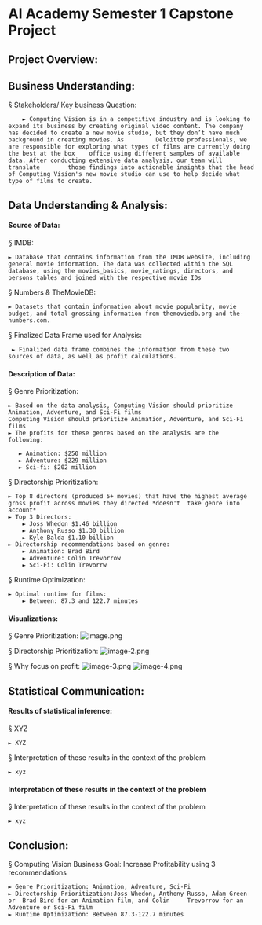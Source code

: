 # AI Academy Semester 1 Capstone Project

## Project Overview:

## Business Understanding: 

§ Stakeholders/ Key business Question: 

        ► Computing Vision is in a competitive industry and is looking to expand its business by creating original video content. The company has decided to create a new movie studio, but they don’t have much background in creating movies. As         Deloitte professionals, we are responsible for exploring what types of films are currently doing the best at the box    office using different samples of available data. After conducting extensive data analysis, our team will translate        those findings into actionable insights that the head of Computing Vision's new movie studio can use to help decide what type of films to create.

## Data Understanding & Analysis:


#### Source of Data:
§ IMDB:

    ► Database that contains information from the IMDB website, including general movie information. The data was collected within the SQL database, using the movies_basics, movie_ratings, directors, and persons tables and joined with the respective movie IDs

§ Numbers & TheMovieDB:

    ► Datasets that contain information about movie popularity, movie budget, and total grossing information from themoviedb.org and the-numbers.com.


§ Finalized Data Frame used for Analysis:

     ► Finalized data frame combines the information from these two sources of data, as well as profit calculations.

#### Description of Data:
§ Genre Prioritization: 

    ► Based on the data analysis, Computing Vision should prioritize Animation, Adventure, and Sci-Fi films
    Computing Vision should prioritize Animation, Adventure, and Sci-Fi films
    ► The profits for these genres based on the analysis are the following:
    
       ► Animation: $250 million
       ► Adventure: $229 million
       ► Sci-fi: $202 million

§ Directorship Prioritization:

    ► Top 8 directors (produced 5+ movies) that have the highest average gross profit across movies they directed *doesn't  take genre into account* 
    ► Top 3 Directors:
        ► Joss Whedon $1.46 billion
        ► Anthony Russo $1.30 billion
        ► Kyle Balda $1.10 billion
    ► Directorship recommendations based on genre: 
        ► Animation: Brad Bird
        ► Adventure: Colin Trevorrow
        ► Sci-Fi: Colin Trevorrw

§ Runtime Optimization:

    ► Optimal runtime for films: 
        ► Between: 87.3 and 122.7 minutes

#### Visualizations:
 
 § Genre Prioritization:
 ![image.png](attachment:image.png)
 
 
 § Directorship Prioritization:
 ![image-2.png](attachment:image-2.png)
 
 § Why focus on profit:
 ![image-3.png](attachment:image-3.png)
 ![image-4.png](attachment:image-4.png)

## Statistical Communication:

#### Results of statistical inference:

§ XYZ

    ► XYZ

§ Interpretation of these results in the context of the problem

    ► xyz

#### Interpretation of these results in the context of the problem

§ Interpretation of these results in the context of the problem

    ► xyz

## Conclusion:
§ Computing Vision Business Goal: Increase Profitability using 3 recommendations
    
    ► Genre Prioritization: Animation, Adventure, Sci-Fi
    ► Directorship Prioritization:Joss Whedon, Anthony Russo, Adam Green or  Brad Bird for an Animation film, and Colin     Trevorrow for an Adventure or Sci-Fi film 
    ► Runtime Optimization: Between 87.3-122.7 minutes

